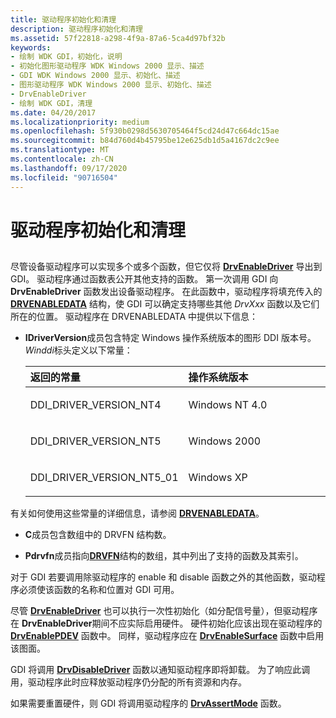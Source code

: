 ```yaml
---
title: 驱动程序初始化和清理
description: 驱动程序初始化和清理
ms.assetid: 57f22818-a298-4f9a-87a6-5ca4d97bf32b
keywords:
- 绘制 WDK GDI，初始化，说明
- 初始化图形驱动程序 WDK Windows 2000 显示、描述
- GDI WDK Windows 2000 显示、初始化、描述
- 图形驱动程序 WDK Windows 2000 显示、初始化、描述
- DrvEnableDriver
- 绘制 WDK GDI，清理
ms.date: 04/20/2017
ms.localizationpriority: medium
ms.openlocfilehash: 5f930b0298d5630705464f5cd24d47c664dc15ae
ms.sourcegitcommit: b84d760d4b45795be12e625db1d5a4167dc2c9ee
ms.translationtype: MT
ms.contentlocale: zh-CN
ms.lasthandoff: 09/17/2020
ms.locfileid: "90716504"
---
```

# <a name="driver-initialization-and-cleanup"></a>驱动程序初始化和清理


## <span id="ddk_driver_initialization_and_cleanup_gg"></span><span id="DDK_DRIVER_INITIALIZATION_AND_CLEANUP_GG"></span>


尽管设备驱动程序可以实现多个或多个函数，但它仅将 [**DrvEnableDriver**](/windows/win32/api/winddi/nf-winddi-drvenabledriver) 导出到 GDI。 驱动程序通过函数表公开其他支持的函数。 第一次调用 GDI 向 **DrvEnableDriver** 函数发出设备驱动程序。 在此函数中，驱动程序将填充传入的 [**DRVENABLEDATA**](/windows/win32/api/winddi/ns-winddi-tagdrvenabledata) 结构，使 GDI 可以确定支持哪些其他 *DrvXxx* 函数以及它们所在的位置。 驱动程序在 DRVENABLEDATA 中提供以下信息：

-   **IDriverVersion**成员包含特定 Windows 操作系统版本的图形 DDI 版本号。 *Winddi*标头定义以下常量：

    <table>
    <colgroup>
    <col width="50%" />
    <col width="50%" />
    </colgroup>
    <thead>
    <tr class="header">
    <th align="left">返回的常量</th>
    <th align="left">操作系统版本</th>
    </tr>
    </thead>
    <tbody>
    <tr class="odd">
    <td align="left"><p>DDI_DRIVER_VERSION_NT4</p></td>
    <td align="left"><p>Windows NT 4.0</p></td>
    </tr>
    <tr class="even">
    <td align="left"><p>DDI_DRIVER_VERSION_NT5</p></td>
    <td align="left"><p>Windows 2000</p></td>
    </tr>
    <tr class="odd">
    <td align="left"><p>DDI_DRIVER_VERSION_NT5_01</p></td>
    <td align="left"><p>Windows XP</p></td>
    </tr>
    </tbody>
    </table>

     

有关如何使用这些常量的详细信息，请参阅 [**DRVENABLEDATA**](/windows/win32/api/winddi/ns-winddi-tagdrvenabledata)。

-   **C**成员包含数组中的 DRVFN 结构数。

-   **Pdrvfn**成员指向[**DRVFN**](/windows/win32/api/winddi/ns-winddi-_drvfn)结构的数组，其中列出了支持的函数及其索引。

对于 GDI 若要调用除驱动程序的 enable 和 disable 函数之外的其他函数，驱动程序必须使该函数的名称和位置对 GDI 可用。

尽管 [**DrvEnableDriver**](/windows/win32/api/winddi/nf-winddi-drvenabledriver) 也可以执行一次性初始化（如分配信号量），但驱动程序在 **DrvEnableDriver**期间不应实际启用硬件。 硬件初始化应该出现在驱动程序的 [**DrvEnablePDEV**](/windows/win32/api/winddi/nf-winddi-drvenablepdev) 函数中。 同样，驱动程序应在 [**DrvEnableSurface**](/windows/win32/api/winddi/nf-winddi-drvenablesurface) 函数中启用该图面。

GDI 将调用 [**DrvDisableDriver**](/windows/win32/api/winddi/nf-winddi-drvdisabledriver) 函数以通知驱动程序即将卸载。 为了响应此调用，驱动程序此时应释放驱动程序仍分配的所有资源和内存。

如果需要重置硬件，则 GDI 将调用驱动程序的 [**DrvAssertMode**](/windows/win32/api/winddi/nf-winddi-drvassertmode) 函数。

 

